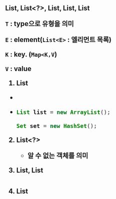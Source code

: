 ## List, List<?>, List<T>, List<E>, List<Object>



`T` : type으로 유형을 의미

`E` : element(`List<E>` : 엘리먼트 목록)

`K` : key. (`Map<K,V`)

`V` : value



1. List

- 

- ```java
  List list = new ArrayList();
  
  Set set = new HashSet();
  ```

  

2. List<?>
   - 알 수 없는 객체를 의미





3. List<T>, List<E>

```

```



4. List<Object>

```

```

